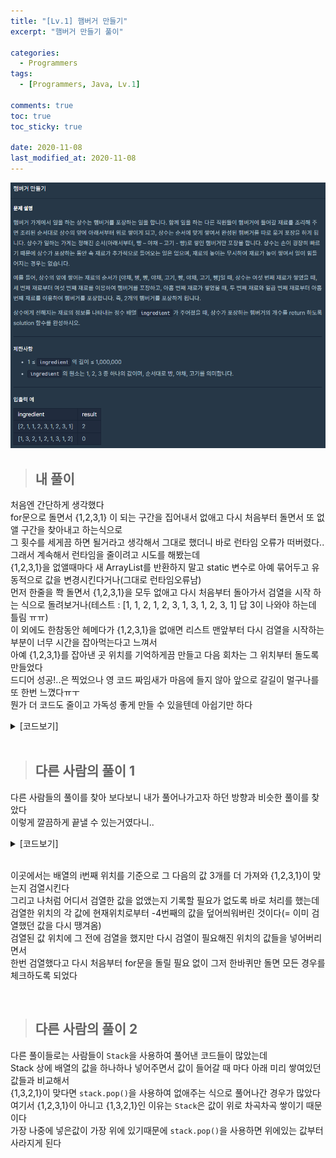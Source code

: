 ```yaml
---
title: "[Lv.1] 햄버거 만들기"
excerpt: "햄버거 만들기 풀이"

categories:
  - Programmers
tags:
  - [Programmers, Java, Lv.1]

comments: true
toc: true
toc_sticky: true

date: 2020-11-08
last_modified_at: 2020-11-08
---
```


<p align="center">
  <img width="calc(100% - #{$right-sidebar-width-narrow})" height="auto" src="/assets/images/programmers/burger.png">
</p>

> ## 내 풀이

처음엔 간단하게 생각했다  
for문으로 돌면서 {1,2,3,1} 이 되는 구간을 집어내서 없애고 다시 처음부터 돌면서 또 없앨 구간을 찾아내고 하는식으로  
그 횟수를 세게끔 하면 될거라고 생각해서 그대로 했더니 바로 런타임 오류가 떠버렸다..  
그래서 계속해서 런타임을 줄이려고 시도를 해봤는데  
{1,2,3,1}을 없앨때마다 새 ArrayList를 반환하지 말고 static 변수로 아예 묶어두고 유동적으로 값을 변경시킨다거나(그대로 런타임오류남)  
먼저 한줄을 쫙 돌면서 {1,2,3,1}을 모두 없애고 다시 처음부터 돌아가서 검열을 시작 하는 식으로 돌려보거나(테스트 : [1, 1, 2, 1, 2, 3, 1, 3, 1, 2, 3, 1] 답 3이 나와야 하는데 틀림 ㅠㅠ)  
이 외에도 한참동안 헤메다가 {1,2,3,1}을 없애면 리스트 맨앞부터 다시 검열을 시작하는 부분이 너무 시간을 잡아먹는다고 느껴서  
아예 {1,2,3,1}를 잡아낸 곳 위치를 기억하게끔 만들고 다음 회차는 그 위치부터 돌도록 만들었다  
드디어 성공!..은 찍었으나 영 코드 짜임새가 마음에 들지 않아 앞으로 갈길이 멀구나를 또 한번 느꼈다ㅠㅜ  
뭔가 더 코드도 줄이고 가독성 좋게 만들 수 있을텐데 아쉽기만 하다


<details class="no-arrow" markdown="1">
<summary>[코드보기]</summary>

```java
import java.util.ArrayList;
import java.util.Arrays;
import java.util.stream.Collectors;

class Solution {
    static ArrayList<Integer> arr;
    
    public int solution(int[] ingredient) {
        arr = new ArrayList<>(Arrays.stream(ingredient).boxed().collect(Collectors.toList()));
        ArrayList<Integer> list = new ArrayList<>(4);
        list.add(1);
        list.add(2);
        list.add(3);
        list.add(1);
        
        int num = 0;
        int start =0;
        int answer = 0;
        
         while( arr.size()!= num ) {
            num = arr.size();
            start = check1(list, start);
            if(arr.size()!= num ) {
              answer++;
            }
 		     } 
        
        return answer;
    }

    
	public static int check1(ArrayList<Integer> list, int start ) {
	 		boolean bool = false;
      int st = start;
	 		if(st<3) {	st =3; }
	 		
	 		for( int i =st; i < arr.size(); i++) {
	 			bool = arr.subList(i-3, i+1).equals(list);
	 			if(bool){
	 				arr.subList(i-3, i+1).clear();
	 				return i-4;
	 			}
	 		}

	 		return 0;
	 		
	 	}

}

```

</details>

<br>

> ## 다른 사람의 풀이 1

다른 사람들의 풀이를 찾아 보다보니 내가 풀어나가고자 하던 방향과 비슷한 풀이를 찾았다  
이렇게 깔끔하게 끝낼 수 있는거였다니..  

<details class="no-arrow" markdown="1">
<summary>[코드보기]</summary>

```java
for(int i=0; i<arr.length-3; i++){
    if(arr[i]==0) continue;
    if(arr[i]==1&&arr[i+1]==2&&arr[i+2]==3&&arr[i+3]==1){
        for(int j=i+3; j>0;j--){
            arr[j] = (j>3) ? arr[j-4] : 0;    
        }
        answer++;    
}
```
</details>

<br>

이곳에서는 배열의 i번째 위치를 기준으로 그 다음의 값 3개를 더 가져와 {1,2,3,1}이 맞는지 검열시킨다  
그리고 나처럼 어디서 검열한 값을 없앴는지 기록할 필요가 없도록 바로 처리를 했는데  
검열한 위치의 각 값에 현재위치로부터 -4번째의 값을 덮어씌워버린 것이다(= 이미 검열했던 값을 다시 땡겨옴)  
검열된 값 위치에 그 전에 검열을 했지만 다시 검열이 필요해진 위치의 값들을 넣어버리면서  
한번 검열했다고 다시 처음부터 for문을 돌릴 필요 없이 그저 한바퀴만 돌면 모든 경우를 체크하도록 되었다  

<br>

> ## 다른 사람의 풀이 2

다른 풀이들로는 사람들이 `Stack`을 사용하여 풀어낸 코드들이 많았는데  
Stack 상에 배열의 값을 하나하나 넣어주면서 값이 들어갈 때 마다 아래 미리 쌓여있던 값들과 비교해서  
{1,3,2,1}이 맞다면 `stack.pop()`을 사용하여 없애주는 식으로 풀어나간 경우가 많았다  
여기서 {1,2,3,1}이 아니고 {1,3,2,1}인 이유는 `Stack`은 값이 위로 차곡차곡 쌓이기 때문이다  
가장 나중에 넣은값이 가장 위에 있기때문에 `stack.pop()`을 사용하면 위에있는 값부터 사라지게 된다








